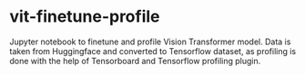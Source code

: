 # vit-finetune-profile

Jupyter notebook to finetune and profile Vision Transformer model. Data is taken from Huggingface and converted to Tensorflow dataset, as profiling is done with the help of Tensorboard and Tensorflow profiling plugin.
